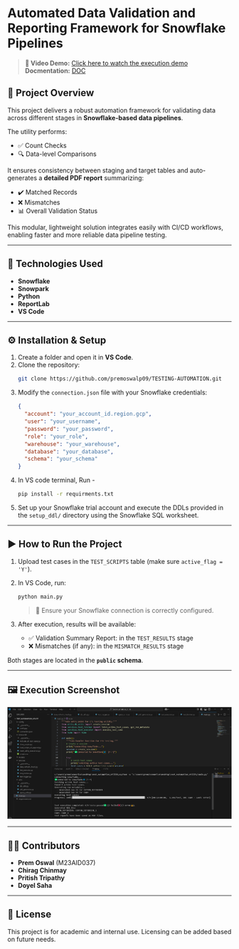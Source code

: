 # Automated Data Validation and Reporting Framework for Snowflake Pipelines

> **🎥 Video Demo:** [Click here to watch the execution demo](https://drive.google.com/file/d/1Xz0n2JIJPMugii1DEMVc9_L16b_zMouA/view?usp=sharing)
> **Docmentation:**   [DOC](https://github.com/premoswalp09/TESTING-AUTOMATION/blob/main/Documentation_VCC.pdf)

## 🚀 Project Overview

This project delivers a robust automation framework for validating data across different stages in **Snowflake-based data pipelines**.

The utility performs:
- ✅ Count Checks
- 🔍 Data-level Comparisons

It ensures consistency between staging and target tables and auto-generates a **detailed PDF report** summarizing:
- ✔️ Matched Records
- ❌ Mismatches
- 📊 Overall Validation Status

This modular, lightweight solution integrates easily with CI/CD workflows, enabling faster and more reliable data pipeline testing.

---

## 🧰 Technologies Used

- **Snowflake**
- **Snowpark**
- **Python**
- **ReportLab**
- **VS Code**

---

## ⚙️ Installation & Setup

1. Create a folder and open it in **VS Code**.
2. Clone the repository:
   ```bash
   git clone https://github.com/premoswalp09/TESTING-AUTOMATION.git
   ```
3. Modify the `connection.json` file with your Snowflake credentials:
   ```json
   {
     "account": "your_account_id.region.gcp",
     "user": "your_username",
     "password": "your_password",
     "role": "your_role",
     "warehouse": "your_warehouse",
     "database": "your_database",
     "schema": "your_schema"
   }
   ```
4. In VS code terminal, Run -
   ```bash
   pip install -r requirments.txt
   ```
5. Set up your Snowflake trial account and execute the DDLs provided in the `setup_ddl/` directory using the Snowflake SQL worksheet.

---

## ▶️ How to Run the Project

1. Upload test cases in the `TEST_SCRIPTS` table (make sure `active_flag = 'Y'`).
2. In VS Code, run:
   ```bash
   python main.py
   ```
   > 📌 Ensure your Snowflake connection is correctly configured.

3. After execution, results will be available:
   - ✅ Validation Summary Report: in the `TEST_RESULTS` stage
   - ❌ Mismatches (if any): in the `MISMATCH_RESULTS` stage

Both stages are located in the **`public` schema**.

---

## 🖼️ Execution Screenshot

<p align="center">
  <img src="screenshot/execution.png" width="600" alt="Execution Screenshot">
</p>

---

## 👨‍💻 Contributors

- **Prem Oswal** (M23AID037)
- **Chirag Chinmay**
- **Pritish Tripathy**
- **Doyel Saha**

---

## 📄 License

This project is for academic and internal use. Licensing can be added based on future needs.
